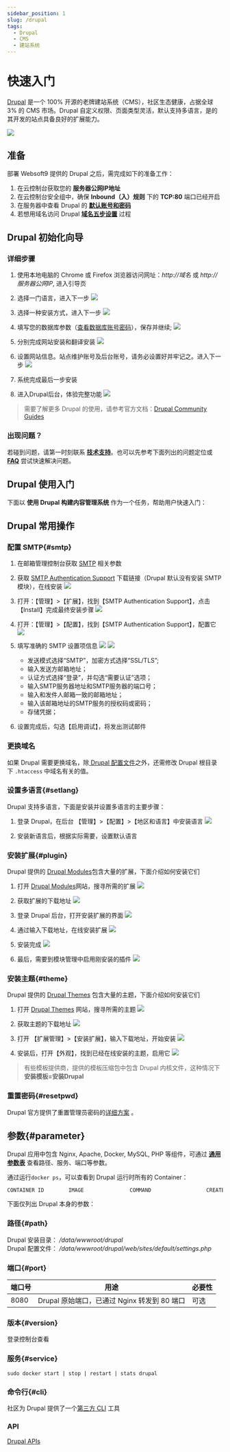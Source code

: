 ```yaml
---
sidebar_position: 1
slug: /drupal
tags:
  - Drupal
  - CMS
  - 建站系统
---
```


# 快速入门

[Drupal](https://www.drupal.org) 是一个 100% 开源的老牌建站系统（CMS），社区生态健康，占据全球 3% 的 CMS 市场。Drupal 自定义权限、页面类型灵活，默认支持多语言，是的其开发的站点具备良好的扩展能力。

![](https://libs.websoft9.com/Websoft9/DocsPicture/zh/drupal/drupal-gui-websoft9.png)


## 准备

部署 Websoft9 提供的 Drupal 之后，需完成如下的准备工作：

1. 在云控制台获取您的 **服务器公网IP地址** 
2. 在云控制台安全组中，确保 **Inbound（入）规则** 下的 **TCP:80** 端口已经开启
3. 在服务器中查看 Drupal 的 **[默认账号和密码](./user/credentials)**  
4. 若想用域名访问  Drupal **[域名五步设置](./administrator/domain_step)** 过程


## Drupal 初始化向导

### 详细步骤

1. 使用本地电脑的 Chrome 或 Firefox 浏览器访问网址：*http://域名* 或 *http://服务器公网IP*, 进入引导页

2.  选择一门语言，进入下一步
    ![](https://libs.websoft9.com/Websoft9/DocsPicture/zh/drupal/drupal-install001-websoft9.png)

3.  选择一种安装方式，进入下一步
    ![](https://libs.websoft9.com/Websoft9/DocsPicture/zh/drupal/drupal-install002-websoft9.png)

4.  填写您的数据库参数（[查看数据库账号密码](./user/credentials)），保存并继续;
    ![](https://libs.websoft9.com/Websoft9/DocsPicture/zh/drupal/drupal-install003-websoft9.png)

5.  分别完成网站安装和翻译安装
    ![](https://libs.websoft9.com/Websoft9/DocsPicture/zh/drupal/drupal-install004-websoft9.png)

6.  设置网站信息。站点维护账号及后台账号，请务必设置好并牢记之。进入下一步
    ![](https://libs.websoft9.com/Websoft9/DocsPicture/zh/drupal/drupal-install005-websoft9.png)

7.  系统完成最后一步安装

8.  进入Drupal后台，体验完整功能
    ![](https://libs.websoft9.com/Websoft9/DocsPicture/zh/drupal/drupal-backend-websoft9.png)

> 需要了解更多 Drupal 的使用，请参考官方文档：[Drupal Community Guides](https://www.drupal.org/documentation)

### 出现问题？

若碰到问题，请第一时刻联系 **[技术支持](./helpdesk)**。也可以先参考下面列出的问题定位或  **[FAQ](./faq#setup)** 尝试快速解决问题。


## Drupal 使用入门

下面以 **使用 Drupal 构建内容管理系统** 作为一个任务，帮助用户快速入门：


## Drupal 常用操作

### 配置 SMTP{#smtp}

1. 在邮箱管理控制台获取 [SMTP](./automation/smtp) 相关参数

2. 获取 [SMTP Authentication Support](https://www.drupal.org/project/smtp) 下载链接（Drupal 默认没有安装 SMTP 模块），在线安装
   ![](https://libs.websoft9.com/Websoft9/DocsPicture/zh/drupal/drupal-installsmtp-websoft9.png)

3. 打开：【管理】>【扩展】，找到【SMTP Authentication Support】，点击【Install】完成最终安装步骤
   ![](https://libs.websoft9.com/Websoft9/DocsPicture/zh/drupal/drupal-installsmtp002-websoft9.png)

4. 打开：【管理】>【配置】，找到【SMTP Authentication Support】，配置它
   ![](https://libs.websoft9.com/Websoft9/DocsPicture/zh/drupal/drupal-setsmtp-websoft9.png)

5. 填写准确的 SMTP 设置项信息
   ![](https://libs.websoft9.com/Websoft9/DocsPicture/zh/drupal/drupal-smtp-4-websoft9.png)
   ![](https://libs.websoft9.com/Websoft9/DocsPicture/zh/drupal/drupal-smtp-5-websoft9.png)

    * 发送模式选择“SMTP”，加密方式选择“SSL/TLS”;
    * 输入发送方邮箱地址；
    * 认证方式选择“登录”，并勾选“需要认证”选项；
    * 输入SMTP服务器地址和SMTP服务器的端口号；
    * 输入和发件人邮箱一致的邮箱地址；
    * 输入该邮箱地址的SMTP服务的授权码或密码；
    * 存储凭据；

6. 设置完成后，勾选【启用调试】，将发出测试邮件
     

### 更换域名

如果 Drupal 需要更换域名，除[ Drupal 配置文件](#path)之外，还需修改 Drupal 根目录下 `.htaccess` 中域名有关的值。  

### 设置多语言{#setlang}

Drupal 支持多语言，下面是安装并设置多语言的主要步骤：

1. 登录 Drupal，在后台 【管理】>【配置】>【地区和语言】中安装语言
  ![](https://libs.websoft9.com/Websoft9/DocsPicture/zh/drupal/drupal-addlanguage-websoft9.png)

2. 安装新语言后，根据实际需要，设置默认语言

### 安装扩展{#plugin}

Drupal 提供的 [Drupal Modules](https://www.drupal.org/project/project_module)包含大量的扩展，下面介绍如何安装它们

1. 打开 [Drupal Modules](https://www.drupal.org/project/project_module)网站，搜寻所需的扩展
   ![](https://libs.websoft9.com/Websoft9/DocsPicture/en/drupal/drupal-searchformodule-websoft9.png)

2. 获取扩展的下载地址
   ![](https://libs.websoft9.com/Websoft9/DocsPicture/en/drupal/drupal-dlmodule-websoft9.png)

3. 登录 Drupal 后台，打开安装扩展的界面
   ![](https://libs.websoft9.com/Websoft9/DocsPicture/en/drupal/drupal-extend-websoft9.png)

4. 通过输入下载地址，在线安装扩展
   ![](https://libs.websoft9.com/Websoft9/DocsPicture/zh/drupal/drupal-installsmtp-websoft9.png)

5. 安装完成
   ![](https://libs.websoft9.com/Websoft9/DocsPicture/en/drupal/drupal-moduleinstalled-websoft9.png)

6. 最后，需要到模块管理中启用刚安装的插件
   ![](https://libs.websoft9.com/Websoft9/DocsPicture/zh/drupal/drupal-enablemodule-websoft9.png)

### 安装主题{#theme}

Drupal 提供的 [Drupal Themes](https://www.drupal.org/project/project_theme) 包含大量的主题，下面介绍如何安装它们

1. 打开 [Drupal Themes](https://www.drupal.org/project/project_theme) 网站，搜寻所需的主题
   ![](https://libs.websoft9.com/Websoft9/DocsPicture/zh/drupal/drupal-searchthemes-websoft9.png)

2. 获取主题的下载地址
   ![](https://libs.websoft9.com/Websoft9/DocsPicture/zh/drupal/drupal-themesurl-websoft9.png)

3. 打开 【扩展管理】>【安装扩展】，输入下载地址，开始安装
   ![](https://libs.websoft9.com/Websoft9/DocsPicture/zh/drupal/drupal-installsmtp-websoft9.png)

4. 安装后，打开【外观】，找到已经在线安装的主题，启用它
   ![](https://libs.websoft9.com/Websoft9/DocsPicture/zh/drupal/drupal-themeenable-websoft9.png)

> 有些模板提供商，提供的模板压缩包中包含 Drupal 内核文件，这种情况下 **安装模板=安装Drupal**

### 重置密码{#resetpwd}

Drupal 官方提供了重置管理员密码的[详细方案](https://www.drupal.org/node/44164) 。


## 参数{#parameter}

Drupal 应用中包含  Nginx, Apache, Docker, MySQL, PHP 等组件，可通过 **[通用参数表](./setup/parameter)** 查看路径、服务、端口等参数。

通过运行`docker ps`，可以查看到 Drupal 运行时所有的 Container：

```bash
CONTAINER ID        IMAGE               COMMAND                  CREATED             STATUS              PORTS                                NAMES
```


下面仅列出 Drupal 本身的参数：

### 路径{#path}

Drupal 安装目录： */data/wwwroot/drupal*  
Drupal 配置文件： */data/wwwroot/drupal/web/sites/default/settings.php*  


### 端口{#port}

| 端口号 | 用途                                          | 必要性 |
| ------ | --------------------------------------------- | ------ |
| 8080   | Drupal 原始端口，已通过 Nginx 转发到 80 端口 | 可选   |


### 版本{#version}

登录控制台查看

### 服务{#service}

```shell
sudo docker start | stop | restart | stats drupal
```

### 命令行{#cli}

社区为 Drupal 提供了一个[第三方 CLI](https://drupalconsole.com/) 工具

### API

[Drupal APIs](https://www.drupal.org/docs/drupal-apis)